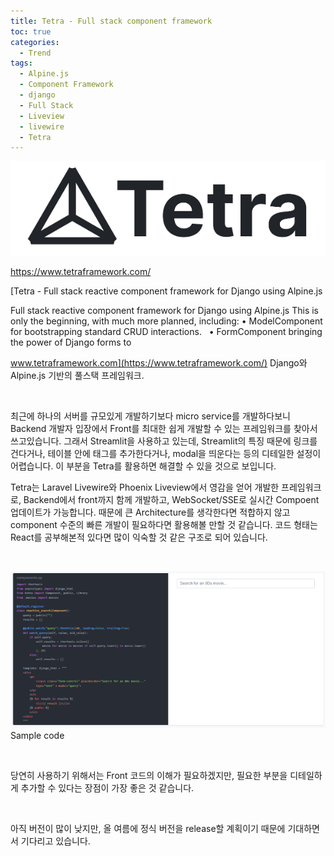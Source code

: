 ```yaml
---
title: Tetra - Full stack component framework
toc: true
categories:
  - Trend
tags:
  - Alpine.js
  - Component Framework
  - django
  - Full Stack
  - Liveview
  - livewire
  - Tetra
---
```


![tetra logo](/assets/images/posts/2022-5-25-tistory-post-23/img-1.png)



<https://www.tetraframework.com/>


[Tetra - Full stack reactive component framework for Django using Alpine.js


Full stack reactive component framework for Django using Alpine.js This is only the beginning, with much more planned, including: • ModelComponent for bootstrapping standard CRUD interactions.   • FormComponent bringing the power of Django forms to


www.tetraframework.com](https://www.tetraframework.com/)
Django와 Alpine.js 기반의 풀스택 프레임워크.


 


최근에 하나의 서버를 규모있게 개발하기보다 micro service를 개발하다보니 Backend 개발자 입장에서 Front를 최대한 쉽게 개발할 수 있는 프레임워크를 찾아서 쓰고있습니다. 그래서 Streamlit을 사용하고 있는데, Streamlit의 특징 때문에 링크를 건다거나, 테이블 안에 태그를 추가한다거나, modal을 띄운다는 등의 디테일한 설정이 어렵습니다. 이 부분을 Tetra를 활용하면 해결할 수 있을 것으로 보입니다.


Tetra는 Laravel Livewire와 Phoenix Liveview에서 영감을 얻어 개발한 프레임워크로, Backend에서 front까지 함께 개발하고, WebSocket/SSE로 실시간 Compoent 업데이트가 가능합니다. 때문에 큰 Architecture를 생각한다면 적합하지 않고 component 수준의 빠른 개발이 필요하다면 활용해볼 만할 것 같습니다. 코드 형태는 React를 공부해본적 있다면 많이 익숙할 것 같은 구조로 되어 있습니다.


 


![sample code](/assets/images/posts/2022-5-25-tistory-post-23/img-2.png)Sample code




 


당연히 사용하기 위해서는 Front 코드의 이해가 필요하겠지만, 필요한 부분을 디테일하게 추가할 수 있다는 장점이 가장 좋은 것 같습니다.


 


아직 버전이 많이 낮지만, 올 여름에 정식 버전을 release할 계획이기 때문에 기대하면서 기다리고 있습니다.

